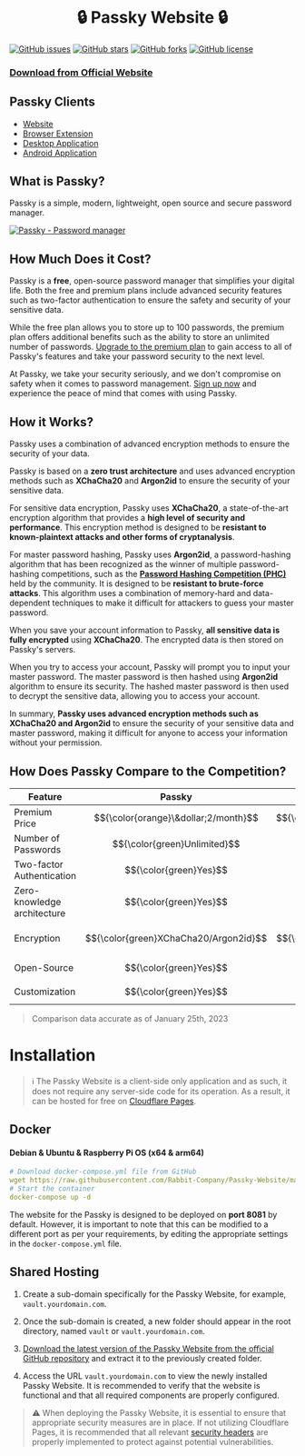 <h1 align="center">🔒 Passky Website 🔒</h1>

[![GitHub issues](https://img.shields.io/github/issues/Rabbit-Company/Passky-Website?color=blue&style=for-the-badge)](https://github.com/Rabbit-Company/Passky-Website/issues)
[![GitHub stars](https://img.shields.io/github/stars/Rabbit-Company/Passky-Website?style=for-the-badge)](https://github.com/Rabbit-Company/Passky-Website/stargazers)
[![GitHub forks](https://img.shields.io/github/forks/Rabbit-Company/Passky-Website?style=for-the-badge)](https://github.com/Rabbit-Company/Passky-Website/network)
[![GitHub license](https://img.shields.io/github/license/Rabbit-Company/Passky-Website?color=blue&style=for-the-badge)](https://github.com/Rabbit-Company/Passky-Website/blob/main/LICENSE)

### [Download from Official Website](https://passky.org/download)

## Passky Clients

   * [Website](https://github.com/Rabbit-Company/Passky-Website#installation)
   * [Browser Extension](https://github.com/Rabbit-Company/Passky-Browser-Extension#installation)
   * [Desktop Application](https://github.com/Rabbit-Company/Passky-Desktop#installation)
   * [Android Application](https://github.com/Rabbit-Company/Passky-Android#installation)

## What is Passky?

Passky is a simple, modern, lightweight, open source and secure password manager.

[![Passky - Password manager](https://github.com/MaximFiedler/Passky-Website/blob/main/passkey_youtube_video.png)](https://www.youtube.com/watch?v=yrk6cHkgVA8 "Click to watch!")

## How Much Does it Cost?

Passky is a **free**, open-source password manager that simplifies your digital life. Both the free and premium plans include advanced security features such as two-factor authentication to ensure the safety and security of your sensitive data.

While the free plan allows you to store up to 100 passwords, the premium plan offers additional benefits such as the ability to store an unlimited number of passwords. [Upgrade to the premium plan](https://passky.org/pricing) to gain access to all of Passky's features and take your password security to the next level.

At Passky, we take your security seriously, and we don't compromise on safety when it comes to password management. [Sign up now](https://vault.passky.org/register) and experience the peace of mind that comes with using Passky.

## How it Works?

Passky uses a combination of advanced encryption methods to ensure the security of your data.

Passky is based on a **zero trust architecture** and uses advanced encryption methods such as **XChaCha20** and **Argon2id** to ensure the security of your sensitive data.

For sensitive data encryption, Passky uses **XChaCha20**, a state-of-the-art encryption algorithm that provides a **high level of security and performance**. This encryption method is designed to be **resistant to known-plaintext attacks and other forms of cryptanalysis**.

For master password hashing, Passky uses **Argon2id**, a password-hashing algorithm that has been recognized as the winner of multiple password-hashing competitions, such as the **[Password Hashing Competition (PHC)](https://www.password-hashing.net)** held by the community. It is designed to be **resistant to brute-force attacks**. This algorithm uses a combination of memory-hard and data-dependent techniques to make it difficult for attackers to guess your master password.

When you save your account information to Passky, **all sensitive data is fully encrypted** using **XChaCha20**. The encrypted data is then stored on Passky's servers.

When you try to access your account, Passky will prompt you to input your master password. The master password is then hashed using **Argon2id** algorithm to ensure its security. The hashed master password is then used to decrypt the sensitive data, allowing you to access your account.

In summary, **Passky uses advanced encryption methods such as XChaCha20 and Argon2id** to ensure the security of your sensitive data and master password, making it difficult for anyone to access your information without your permission.

## How Does Passky Compare to the Competition?

Feature | Passky | Bitwarden | NordPass | Dashlane | 1Password | LastPass
--- | :---: | :---: | :---: | :---: | :---: | :---: |
Premium Price | $${\color{orange}\&dollar;2/month}$$ | $${\color{green}\&dollar;0.83/month}$$ | $${\color{orange}1.99€/month}$$ | $${\color{orange}2€/month}$$ | $${\color{red}\&dollar;2.99/month}$$ | $${\color{red}2.90€/month}$$ |
Number of Passwords | $${\color{green}Unlimited}$$ | $${\color{green}Unlimited}$$ | $${\color{green}Unlimited}$$ | $${\color{green}Unlimited}$$ | $${\color{green}Unlimited}$$ | $${\color{green}Unlimited}$$
Two-factor Authentication | $${\color{green}Yes}$$ | $${\color{green}Yes}$$ | $${\color{green}Yes}$$ | $${\color{green}Yes}$$ | $${\color{green}Yes}$$ | $${\color{green}Yes}$$
Zero-knowledge architecture | $${\color{green}Yes}$$ | $${\color{green}Yes}$$ | $${\color{green}Yes}$$ | $${\color{green}Yes}$$ | $${\color{green}Yes}$$ | $${\color{green}Yes}$$
Encryption | $${\color{green}XChaCha20/Argon2id}$$ | $${\color{orange}AES-256/PBKDF2}$$ | $${\color{green}XChaCha20/Argon2id}$$ | $${\color{orange}AES-256/PBKDF2}$$ | $${\color{orange}AES-256/PBKDF2}$$ | $${\color{orange}AES-256/PBKDF2}$$
Open-Source | $${\color{green}Yes}$$ | $${\color{green}Yes}$$ | $${\color{red}No}$$ | $${\color{red}No}$$ | $${\color{red}No}$$ | $${\color{red}No}$$
Customization | $${\color{green}Yes}$$ | $${\color{red}No}$$ | $${\color{red}No}$$ | $${\color{red}No}$$ | $${\color{red}No}$$ | $${\color{red}No}$$

> Comparison data accurate as of January 25th, 2023

# Installation
> ℹ️ The Passky Website is a client-side only application and as such, it does not require any server-side code for its operation. As a result, it can be hosted for free on [Cloudflare Pages](https://pages.cloudflare.com/).
## Docker

#### Debian & Ubuntu & Raspberry Pi OS (x64 & arm64)
```yaml
# Download docker-compose.yml file from GitHub
wget https://raw.githubusercontent.com/Rabbit-Company/Passky-Website/main/docker-compose.yml
# Start the container
docker-compose up -d
```

The website for the Passky is designed to be deployed on **port 8081** by default. However, it is important to note that this can be modified to a different port as per your requirements, by editing the appropriate settings in the `docker-compose.yml` file.

## Shared Hosting

1. Create a sub-domain specifically for the Passky Website, for example, `vault.yourdomain.com`.

2. Once the sub-domain is created, a new folder should appear in the root directory, named `vault` or `vault.yourdomain.com`.

3. [Download the latest version of the Passky Website from the official GitHub repository](https://github.com/Rabbit-Company/Passky-Website/releases/latest/download/passky-website.zip) and extract it to the previously created folder.

4. Access the URL `vault.yourdomain.com` to view the newly installed Passky Website. It is recommended to verify that the website is functional and that all required components are properly configured.

> ⚠️ When deploying the Passky Website, it is essential to ensure that appropriate security measures are in place. If not utilizing Cloudflare Pages, it is recommended that all relevant [security headers](https://github.com/Rabbit-Company/Passky-Website/blob/main/website/_headers) are properly implemented to protect against potential vulnerabilities.
